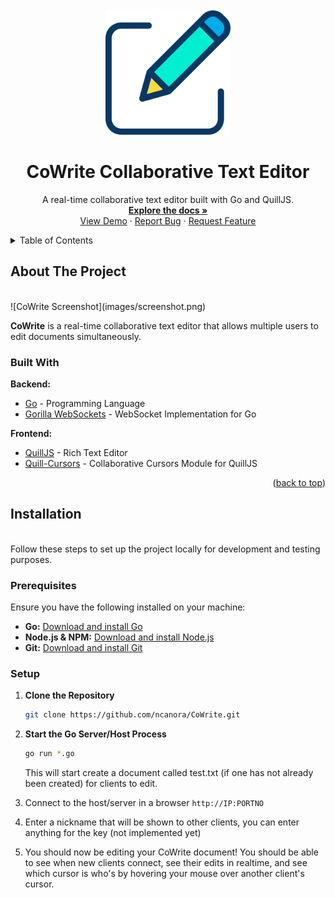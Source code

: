 <!-- PROJECT LOGO -->
<br />
<div align="center">
  <a href="https://github.com/ncanora/CoWrite">
    <img src="icon.png" alt="CoWrite Logo" width="200" height="200">
  </a>

  <h1 align="center">CoWrite Collaborative Text Editor</h1>

  <p align="center">
    A real-time collaborative text editor built with Go and QuillJS.
    <br />
    <a href="https://github.com/ncanora/CoWrite"><strong>Explore the docs »</strong></a>
    <br />
    <a href="https://github.com/ncanora/CoWrite">View Demo</a>
    ·
    <a href="https://github.com/ncanora/CoWrite/issues">Report Bug</a>
    ·
    <a href="https://github.com/ncanora/CoWrite/issues">Request Feature</a>
  </p>
</div>



<!-- TABLE OF CONTENTS -->
<details>
  <summary>Table of Contents</summary>
  <ol>
    <li>
      <a href="#about-the-project">About The Project</a>
      <ul>
        <li><a href="#built-with">Built With</a></li>
      </ul>
    </li>
    <li>
      <a href="#installation">Installation</a>
      <ul>
        <li><a href="#prerequisites">Prerequisites</a></li>
        <li><a href="#setup">Setup</a></li>
      </ul>
    </li>
    <li><a href="#roadmap">Roadmap</a></li>
    <li><a href="#contributing">Contributing</a></li>
    <li><a href="#license">License</a></li>
    <li><a href="#contact">Contact</a></li>
  </ol>
</details>



<!-- ABOUT THE PROJECT -->
## About The Project
<br>
![CoWrite Screenshot](images/screenshot.png)

**CoWrite** is a real-time collaborative text editor that allows multiple users to edit documents simultaneously.


### Built With

**Backend:**
- [Go](https://golang.org/) - Programming Language
- [Gorilla WebSockets](https://github.com/gorilla/websocket) - WebSocket Implementation for Go

**Frontend:**
- [QuillJS](https://quilljs.com/) - Rich Text Editor
- [Quill-Cursors](https://github.com/reedsy/quill-cursors) - Collaborative Cursors Module for QuillJS


<p align="right">(<a href="#readme-top">back to top</a>)</p>


<!-- INSTALLATION -->
## Installation
<br>
Follow these steps to set up the project locally for development and testing purposes.

### Prerequisites

Ensure you have the following installed on your machine:

- **Go:** [Download and install Go](https://golang.org/doc/install)
- **Node.js & NPM:** [Download and install Node.js](https://nodejs.org/en/download/)
- **Git:** [Download and install Git](https://git-scm.com/downloads)

### Setup

1. **Clone the Repository**
    ```sh
    git clone https://github.com/ncanora/CoWrite.git
    ```
    
2. **Start the Go Server/Host Process**
    ```sh
    go run *.go
    ```
    
    This will start create a document called test.txt (if one has not already been created) for clients to edit.
   
3. Connect to the host/server in a browser `http://IP:PORTNO`
   
4. Enter a nickname that will be shown to other clients, you can enter anything for the key (not implemented yet)
   
5. You should now be editing your CoWrite document! You should be able to see when new clients connect, see their edits in realtime, and see which cursor is who's by hovering your mouse over another client's cursor.
